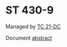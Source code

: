 # ST 430-9


Managed by [TC 21-DC](https://kws.smpte.org/higherlogic/ws/groups/db60330e-84de-4faf-a59d-f8a29e10ce07)

Document [abstract](https://ieeexplore.ieee.org/search/searchresult.jsp?newsearch=true&queryText=st430-9)
